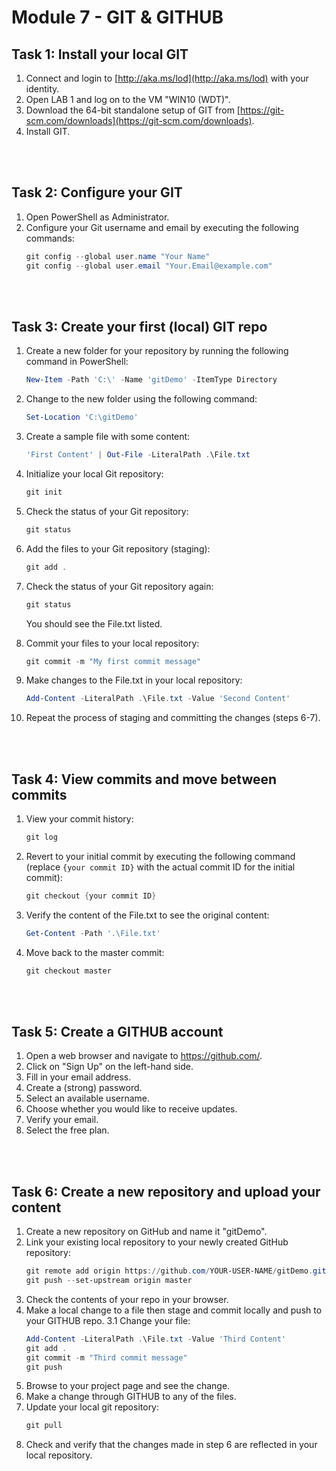 ﻿# Module 7 - GIT & GITHUB

## Task 1: Install your local GIT

1. Connect and login to [http://aka.ms/lod](http://aka.ms/lod) with your identity.
2. Open LAB 1 and log on to the VM "WIN10 (WDT)".
3. Download the 64-bit standalone setup of GIT from [https://git-scm.com/downloads](https://git-scm.com/downloads).
4. Install GIT.

<br>
<br>

## Task 2: Configure your GIT

1. Open PowerShell as Administrator.
2. Configure your Git username and email by executing the following commands:
   ```powershell
   git config --global user.name "Your Name"
   git config --global user.email "Your.Email@example.com"

<br>
<br>

## Task 3: Create your first (local) GIT repo

1. Create a new folder for your repository by running the following command in PowerShell:
   ```powershell
   New-Item -Path 'C:\' -Name 'gitDemo' -ItemType Directory
   ```
2. Change to the new folder using the following command:
   ```powershell
   Set-Location 'C:\gitDemo'
   ```
3. Create a sample file with some content:
   ```powershell
   'First Content' | Out-File -LiteralPath .\File.txt
   ```
4. Initialize your local Git repository:
   ```powershell
   git init
   ```
5. Check the status of your Git repository:
   ```powershell
   git status
   ```
6. Add the files to your Git repository (staging):
   ```powershell
   git add .
   ```
7. Check the status of your Git repository again:
   ```powershell
   git status
   ```
   You should see the File.txt listed.

 8. Commit your files to your local repository:
    ```powershell
    git commit -m "My first commit message"
    ```
 9. Make changes to the File.txt in your local repository:
    ```powershell
    Add-Content -LiteralPath .\File.txt -Value 'Second Content'
    ```
 10. Repeat the process of staging and committing the changes (steps 6-7).

<br>
<br>

## Task 4: View commits and move between commits
1. View your commit history:
    ```powershell
    git log
    ```
2. Revert to your initial commit by executing the following command (replace `{your commit ID}` with the actual commit ID for the initial commit):
    ```powershell
    git checkout {your commit ID}
    ```
3. Verify the content of the File.txt to see the original content:
    ```powershell
    Get-Content -Path '.\File.txt'
    ```
4. Move back to the master commit:
    ```powershell
    git checkout master
    ```

<br>
<br>

## Task 5: Create a GITHUB account
1. Open a web browser and navigate to https://github.com/.
2. Click on "Sign Up" on the left-hand side.
3. Fill in your email address.
4. Create a (strong) password.
5. Select an available username.
6. Choose whether you would like to receive updates.
7. Verify your email.
8. Select the free plan.

<br>
<br>

## Task 6: Create a new repository and upload your content
1. Create a new repository on GitHub and name it "gitDemo".
2. Link your existing local repository to your newly created GitHub repository:
    ```powershell
    git remote add origin https://github.com/YOUR-USER-NAME/gitDemo.git
    git push --set-upstream origin master
    ```
3. Check the contents of your repo in your browser.
4. Make a local change to a file then stage and commit locally and push to your GITHUB repo.
    3.1 Change your file: 
    ```powershell
    Add-Content -LiteralPath .\File.txt -Value 'Third Content'
    git add .
    git commit -m "Third commit message"
    git push
    ```
5. Browse to your project page and see the change.
6. Make a change through GITHUB to any of the files.
7. Update your local git repository:
    ```powershell
    git pull
    ```
8. Check and verify that the changes made in step 6 are reflected in your local repository.